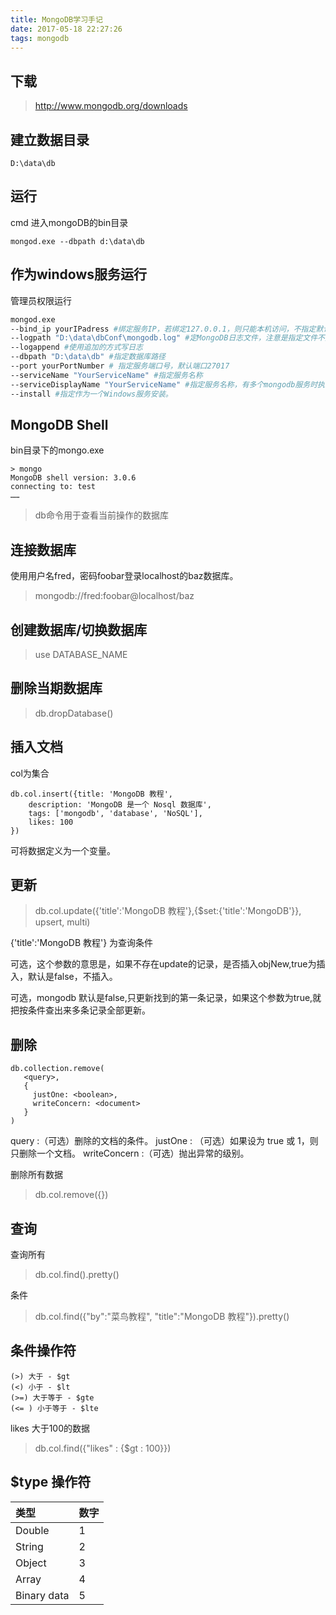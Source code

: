 ```yaml
---
title: MongoDB学习手记
date: 2017-05-18 22:27:26
tags: mongodb
---
```

## 下载

> http://www.mongodb.org/downloads

## 建立数据目录
```
D:\data\db
```

## 运行
cmd 进入mongoDB的bin目录
```
mongod.exe --dbpath d:\data\db
```

## 作为windows服务运行
管理员权限运行
```bash
mongod.exe 
--bind_ip yourIPadress #绑定服务IP，若绑定127.0.0.1，则只能本机访问，不指定默认本地所有IP
--logpath "D:\data\dbConf\mongodb.log" #定MongoDB日志文件，注意是指定文件不是目录
--logappend #使用追加的方式写日志
--dbpath "D:\data\db" #指定数据库路径
--port yourPortNumber #	指定服务端口号，默认端口27017
--serviceName "YourServiceName" #指定服务名称
--serviceDisplayName "YourServiceName" #指定服务名称，有多个mongodb服务时执行。
--install #指定作为一个Windows服务安装。
```
## MongoDB Shell
bin目录下的mongo.exe

```
> mongo
MongoDB shell version: 3.0.6
connecting to: test
……
```

> db命令用于查看当前操作的数据库

## 连接数据库

使用用户名fred，密码foobar登录localhost的baz数据库。

> mongodb://fred:foobar@localhost/baz

## 创建数据库/切换数据库

> use DATABASE_NAME
## 删除当期数据库

> db.dropDatabase()

## 插入文档

col为集合
```
db.col.insert({title: 'MongoDB 教程', 
    description: 'MongoDB 是一个 Nosql 数据库',
    tags: ['mongodb', 'database', 'NoSQL'],
    likes: 100
})
```
可将数据定义为一个变量。

## 更新

> db.col.update({'title':'MongoDB 教程'},{$set:{'title':'MongoDB'}}, upsert, multi)

{'title':'MongoDB 教程'} 为查询条件

可选，这个参数的意思是，如果不存在update的记录，是否插入objNew,true为插入，默认是false，不插入。

可选，mongodb 默认是false,只更新找到的第一条记录，如果这个参数为true,就把按条件查出来多条记录全部更新。

## 删除
```
db.collection.remove(
   <query>,
   {
     justOne: <boolean>,
     writeConcern: <document>
   }
)
```
query :（可选）删除的文档的条件。
justOne : （可选）如果设为 true 或 1，则只删除一个文档。
writeConcern :（可选）抛出异常的级别。

删除所有数据
> db.col.remove({})

## 查询
查询所有
> db.col.find().pretty()

条件

> db.col.find({"by":"菜鸟教程", "title":"MongoDB 教程"}).pretty()

## 条件操作符
```
(>) 大于 - $gt
(<) 小于 - $lt
(>=) 大于等于 - $gte
(<= ) 小于等于 - $lte
```

likes 大于100的数据

>db.col.find({"likes" : {$gt : 100}}) 

## $type 操作符
|类型	|数字|
|:----|:----|
|Double|	1|	 
|String|	2|	 
|Object|	3|	 
|Array	|4|	 
|Binary data	|5|	 